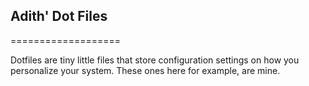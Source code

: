 ## Adith' Dot Files
===================

Dotfiles are tiny little files that store configuration settings on how you personalize your system. These ones here for example, are mine.